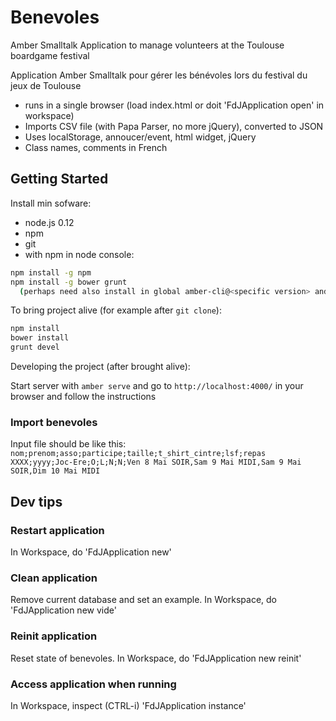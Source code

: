 # Benevoles

Amber Smalltalk Application to manage volunteers at the Toulouse boardgame festival

Application Amber Smalltalk pour gérer les bénévoles lors du festival du jeux de Toulouse

- runs in a single browser (load index.html or doit 'FdJApplication open' in workspace)
- Imports CSV file (with Papa Parser, no more jQuery), converted to JSON
- Uses localStorage, annoucer/event, html widget, jQuery
- Class names, comments in French

## Getting Started

Install min sofware:
- node.js 0.12
- npm
- git
- with npm in node console:
```sh
npm install -g npm
npm install -g bower grunt
  (perhaps need also install in global amber-cli@<specific version> and dependencies...)
```

To bring project alive (for example after `git clone`):

```sh
npm install
bower install
grunt devel
```

Developing the project (after brought alive):
 
Start server with `amber serve` and go to `http://localhost:4000/` in your browser and follow the instructions

### Import benevoles

Input file should be like this:
`nom;prenom;asso;participe;taille;t_shirt_cintre;lsf;repas
XXXX;yyyy;Joc-Ere;O;L;N;N;Ven 8 Mai SOIR,Sam 9 Mai MIDI,Sam 9 Mai SOIR,Dim 10 Mai MIDI`

## Dev tips

### Restart application

In Workspace, do 'FdJApplication new'

### Clean application

Remove current database and set an example.
In Workspace, do 'FdJApplication new vide'

### Reinit application

Reset state of benevoles.
In Workspace, do 'FdJApplication new reinit'

### Access application when running

In Workspace, inspect  (CTRL-i) 'FdJApplication instance' 
